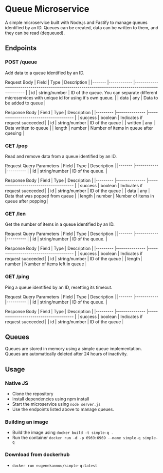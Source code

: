 # Queue Microservice
A simple microservice built with Node.js and Fastify to manage queues identified by an ID. Queues can be created, data can be written to them, and they can be read (dequeued).

## Endpoints
### POST /queue
Add data to a queue identified by an ID.

Request Body
| Field 	| Type       	| Description                                                                                        	|
|-------	|------------	|----------------------------------------------------------------------------------------------------	|
| id    	| string/number 	| ID of the queue. You can separate different microservices with unique id for using it's own queue. 	|
| data  	| any        	| Data to be added to queue                                                                          	|

Response Body
| Field   	| Type          	| Description                            	|
|---------	|---------------	|----------------------------------------	|
| success 	| boolean       	| Indicates if request succeeded         	|
| id      	| string/number 	| ID of the queue                        	|
| written 	| any           	| Data written to queue                  	|
| length  	| number        	| Number of items in queue after queuing 	|


### GET /pop
Read and remove data from a queue identified by an ID.

Request Query Parameters
| Field 	| Type       	| Description                                                                                        	|
|-------	|------------	|----------	|
| id    	| string/number 	| ID of the queue. 	|

Response Body
| Field   	| Type          	| Description                            	|
|---------	|---------------	|----------------------------------------	|
| success 	| boolean       	| Indicates if request succeeded         	|
| id      	| string/number 	| ID of the queue                        	|
| data 	    | any           	| Data that was popped from queue         	|
| length  	| number        	| Number of items in queue after popping 	|


### GET /len
Get the number of items in a queue identified by an ID.

Request Query Parameters
| Field 	| Type       	| Description                                                                                        	|
|-------	|------------	|----------	|
| id    	| string/number 	| ID of the queue. 	|

Response Body
| Field   	| Type          	| Description                            	|
|---------	|---------------	|----------------------------------------	|
| success 	| boolean       	| Indicates if request succeeded         	|
| id      	| string/number 	| ID of the queue                        	|
| length  	| number        	| Number of items left in queue          	|


### GET /ping
Ping a queue identified by an ID, resetting its timeout.

Request Query Parameters
| Field 	| Type       	| Description                                                                                        	|
|-------	|------------	|----------	|
| id    	| string/number 	| ID of the queue. 	|

Response Body
| Field   	| Type          	| Description                            	|
|---------	|---------------	|----------------------------------------	|
| success 	| boolean       	| Indicates if request succeeded         	|
| id      	| string/number 	| ID of the queue                        	|


## Queues
Queues are stored in memory using a simple queue implementation. Queues are automatically deleted after 24 hours of inactivity.

## Usage
### Native JS
- Clone the repository
- Install dependencies using npm install
- Start the microservice using `node server.js`
- Use the endpoints listed above to manage queues.

### Building an image
- Build the image using `docker build -t simple-q .`
- Run the container `docker run -d -p 6969:6969 --name simple-q simple-q`

### Download from dockerhub
-  `docker run eugenekannou/simple-q:latest`